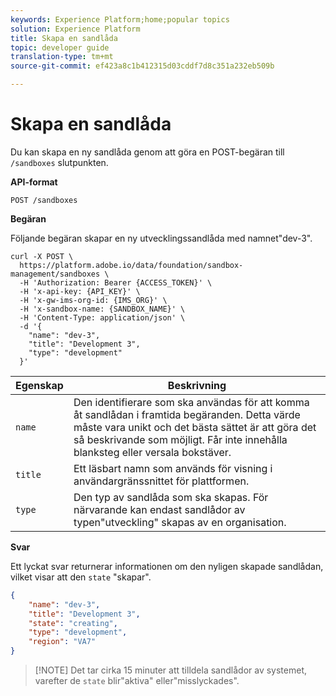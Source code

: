 ```yaml
---
keywords: Experience Platform;home;popular topics
solution: Experience Platform
title: Skapa en sandlåda
topic: developer guide
translation-type: tm+mt
source-git-commit: ef423a8c1b412315d03cddf7d8c351a232eb509b

---
```



# Skapa en sandlåda

Du kan skapa en ny sandlåda genom att göra en POST-begäran till `/sandboxes` slutpunkten.

**API-format**

```http
POST /sandboxes
```

**Begäran**

Följande begäran skapar en ny utvecklingssandlåda med namnet&quot;dev-3&quot;.

```shell
curl -X POST \
  https://platform.adobe.io/data/foundation/sandbox-management/sandboxes \
  -H 'Authorization: Bearer {ACCESS_TOKEN}' \
  -H 'x-api-key: {API_KEY}' \
  -H 'x-gw-ims-org-id: {IMS_ORG}' \
  -H 'x-sandbox-name: {SANDBOX_NAME}' \
  -H 'Content-Type: application/json' \
  -d '{
    "name": "dev-3",
    "title": "Development 3",
    "type": "development"
  }'
```

| Egenskap | Beskrivning |
| --- | --- |
| `name` | Den identifierare som ska användas för att komma åt sandlådan i framtida begäranden. Detta värde måste vara unikt och det bästa sättet är att göra det så beskrivande som möjligt. Får inte innehålla blanksteg eller versala bokstäver. |
| `title` | Ett läsbart namn som används för visning i användargränssnittet för plattformen. |
| `type` | Den typ av sandlåda som ska skapas. För närvarande kan endast sandlådor av typen&quot;utveckling&quot; skapas av en organisation. |

**Svar**

Ett lyckat svar returnerar informationen om den nyligen skapade sandlådan, vilket visar att den `state` &quot;skapar&quot;.

```json
{
    "name": "dev-3",
    "title": "Development 3",
    "state": "creating",
    "type": "development",
    "region": "VA7"
}
```

>[!NOTE] Det tar cirka 15 minuter att tilldela sandlådor av systemet, varefter de `state` blir&quot;aktiva&quot; eller&quot;misslyckades&quot;.
